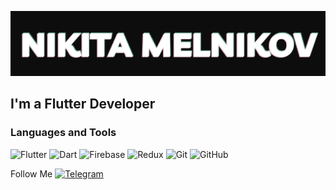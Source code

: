 [![Header](https://github.com/BUYZQ/BUYZQ/blob/main/assets/logo.png)](http://t.me/buyzq)

## I'm a Flutter Developer

### Languages and Tools
![Flutter](https://img.shields.io/badge/Flutter-02569B?style=for-the-badge&logo=flutter&logoColor=white)
![Dart](https://img.shields.io/badge/Dart-0175C2?style=for-the-badge&logo=dart&logoColor=white)
![Firebase](https://img.shields.io/badge/firebase-a08021?style=for-the-badge&logo=firebase&logoColor=white)
![Redux](https://img.shields.io/badge/Redux-593D88?style=for-the-badge&logo=redux&logoColor=white)
![Git](https://img.shields.io/badge/git-%23F05033.svg?style=for-the-badge&logo=git&logoColor=white)
![GitHub](https://img.shields.io/badge/github-%23121011.svg?style=for-the-badge&logo=github&logoColor=white)

Follow Me
[![Telegram](https://img.shields.io/badge/Telegram-2CA5E0?style=for-the-badge&logo=telegram&logoColor=white)](http://t.me/buyzq)